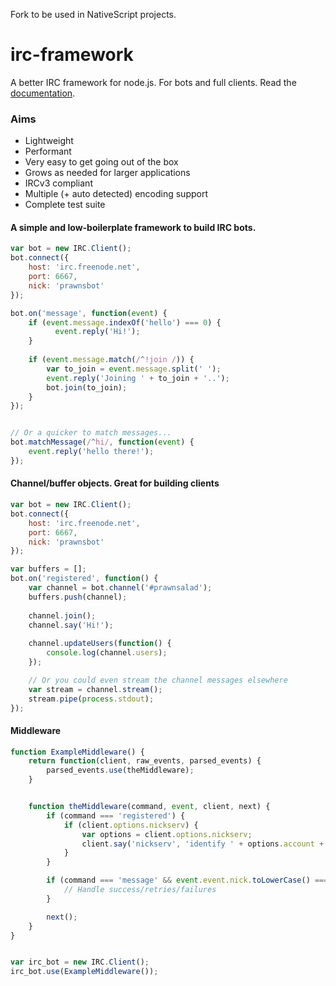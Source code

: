 Fork to be used in NativeScript projects.

# irc-framework
A better IRC framework for node.js. For bots and full clients. Read the [documentation](https://github.com/kiwiirc/irc-framework/blob/master/docs/clientapi.md).

### Aims
* Lightweight
* Performant
* Very easy to get going out of the box
* Grows as needed for larger applications
* IRCv3 compliant
* Multiple (+ auto detected) encoding support
* Complete test suite


#### A simple and low-boilerplate framework to build IRC bots.
~~~javascript
var bot = new IRC.Client();
bot.connect({
	host: 'irc.freenode.net',
	port: 6667,
	nick: 'prawnsbot'
});

bot.on('message', function(event) {
  	if (event.message.indexOf('hello') === 0) {
  		  event.reply('Hi!');
  	}
  	
  	if (event.message.match(/^!join /)) {
  	    var to_join = event.message.split(' ');
  		event.reply('Joining ' + to_join + '..');
  		bot.join(to_join);
  	}
});


// Or a quicker to match messages...
bot.matchMessage(/^hi/, function(event) {
	event.reply('hello there!');
});
~~~

#### Channel/buffer objects. Great for building clients
~~~javascript
var bot = new IRC.Client();
bot.connect({
	host: 'irc.freenode.net',
	port: 6667,
	nick: 'prawnsbot'
});

var buffers = [];
bot.on('registered', function() {
	var channel = bot.channel('#prawnsalad');
	buffers.push(channel);
	
	channel.join();
	channel.say('Hi!');
	
	channel.updateUsers(function() {
		console.log(channel.users);
	});

	// Or you could even stream the channel messages elsewhere
	var stream = channel.stream();
	stream.pipe(process.stdout);
});
~~~


#### Middleware
~~~javascript
function ExampleMiddleware() {
	return function(client, raw_events, parsed_events) {
		parsed_events.use(theMiddleware);
	}


	function theMiddleware(command, event, client, next) {
		if (command === 'registered') {
			if (client.options.nickserv) {
				var options = client.options.nickserv;
				client.say('nickserv', 'identify ' + options.account + ' ' + options.password);
			}
		}

		if (command === 'message' && event.event.nick.toLowerCase() === 'nickserv') {
			// Handle success/retries/failures
		}

		next();
	}
}


var irc_bot = new IRC.Client();
irc_bot.use(ExampleMiddleware());
~~~
